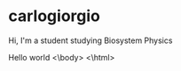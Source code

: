 # carlogiorgio
Hi, I'm a student studying Biosystem Physics
<html>
  <body>
    Hello world
  <\body>
  <\html>
  
